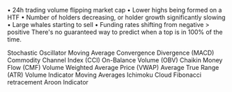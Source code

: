 • 24h trading volume flipping market cap
• Lower highs being formed on a HTF
• Number of holders decreasing, or holder growth significantly slowing
• Large whales starting to sell
• Funding rates shifting from negative > positive
There's no guaranteed way to predict when a top is in 100% of the time.

Stochastic Oscillator
Moving Average Convergence Divergence (MACD)
Commodity Channel Index (CCI)
On-Balance Volume (OBV)
Chaikin Money Flow (CMF)
Volume Weighted Average Price (VWAP)
Average True Range (ATR)
Volume Indicator
Moving Averages
Ichimoku Cloud
Fibonacci retracement
Aroon Indicator
